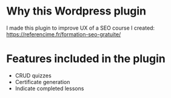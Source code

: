 # Why this Wordpress plugin
I made this plugin to improve UX of a SEO course I created: 
https://referencime.fr/formation-seo-gratuite/

# Features included in the plugin
- CRUD quizzes
- Certificate generation
- Indicate completed lessons
